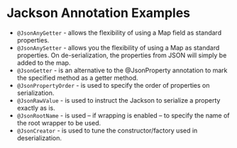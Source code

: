 # Jackson Annotation Examples

* `@JsonAnyGetter` -  allows the flexibility of using a Map field as standard properties.
* `@JsonAnySetter` -  allows you the flexibility of using a Map as standard properties. On de-serialization, the properties from JSON will simply be added to the map.
* `@JsonGetter` -  is an alternative to the @JsonProperty annotation to mark the specified method as a getter method.
* `@JsonPropertyOrder` -  is used to specify the order of properties on serialization.
* `@JsonRawValue` -  is used to instruct the Jackson to serialize a property exactly as is.
* `@JsonRootName` -  is used – if wrapping is enabled – to specify the name of the root wrapper to be used.
* `@JsonCreator` - is used to tune the constructor/factory used in deserialization.
